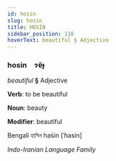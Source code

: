 ```yaml
---
id: hosin
slug: hosin
title: HOSİN
sidebar_position: 116
hoverText: beautiful § Adjective
---
```


### hosin&emsp;<span kind="abugida">ɂɐ̃ɟ</span>

*beautiful* **§** Adjective

**Verb**: to be beautiful

**Noun**: beauty

**Modifier**: beautiful

Bengali হাসিন haśin [ˈɦasin]

*Indo-Iranian Language Family*
